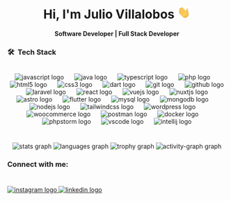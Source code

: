 <h1 align="center">Hi, I'm Julio Villalobos <img src="https://raw.githubusercontent.com/ABSphreak/ABSphreak/master/gifs/Hi.gif" width="30px"> </h1>
<p align="center"><strong>Software Developer | Full Stack Developer</strong></p>


### 🛠 &nbsp;Tech Stack
<br/>




<div align="center">
  <img src="https://cdn.simpleicons.org/javascript/F7DF1E" height="50" alt="javascript logo"  />
  <img width="16" />
  <img src="https://cdn.jsdelivr.net/gh/devicons/devicon/icons/java/java-original.svg" height="50" alt="java logo"  />
  <img width="16" />
  <img src="https://cdn.jsdelivr.net/gh/devicons/devicon/icons/typescript/typescript-original.svg" height="50" alt="typescript logo"  />
  <img width="16" />
  <img src="https://cdn.jsdelivr.net/gh/devicons/devicon/icons/php/php-original.svg" height="50" alt="php logo"  />
  <img width="16" />
  <img src="https://cdn.jsdelivr.net/gh/devicons/devicon/icons/html5/html5-original.svg" height="50" alt="html5 logo"  />
  <img width="16" />
  <img src="https://cdn.jsdelivr.net/gh/devicons/devicon/icons/css3/css3-original.svg" height="50" alt="css3 logo"  />
  <img width="16" />
  <img src="https://cdn.simpleicons.org/dart/0175C2" height="50" alt="dart logo"  />
  <img width="16" />
  <img src="https://cdn.simpleicons.org/git/F05032" height="50" alt="git logo"  />
  <img width="16" />
  <img src="https://cdn.simpleicons.org/github/181717" height="50" alt="github logo"  />
  <img width="16" />
  <img src="https://cdn.simpleicons.org/laravel/FF2D20" height="50" alt="laravel logo"  />
  <img width="16" />
  <img src="https://cdn.simpleicons.org/react/61DAFB" height="50" alt="react logo"  />
  <img width="16" />
  <img src="https://skillicons.dev/icons?i=vue" height="50" alt="vuejs logo"  />
  <img width="16" />
  <img src="https://cdn.simpleicons.org/nuxt/00DC82" height="50" alt="nuxtjs logo"  />
  <img width="16" />
  <img src="https://cdn.simpleicons.org/astro/FF5D01" height="50" alt="astro logo"  />
  <img width="16" />
  <img src="https://cdn.jsdelivr.net/gh/devicons/devicon/icons/flutter/flutter-original.svg" height="50" alt="flutter logo"  />
  <img width="16" />
  <img src="https://cdn.simpleicons.org/mysql/4479A1" height="50" alt="mysql logo"  />
  <img width="16" />
  <img src="https://cdn.simpleicons.org/mongodb/47A248" height="50" alt="mongodb logo"  />
  <img width="16" />
  <img src="https://cdn.simpleicons.org/nodedotjs/339933" height="50" alt="nodejs logo"  />
  <img width="16" />
  <img src="https://cdn.simpleicons.org/tailwindcss/06B6D4" height="50" alt="tailwindcss logo"  />
  <img width="16" />
  <img src="https://cdn.simpleicons.org/wordpress/21759B" height="50" alt="wordpress logo"  />
  <img width="16" />
  <img src="https://cdn.simpleicons.org/woocommerce/96588A" height="50" alt="woocommerce logo"  />
  <img width="16" />
  <img src="https://cdn.simpleicons.org/postman/FF6C37" height="50" alt="postman logo"  />
  <img width="16" />
  <img src="https://cdn.simpleicons.org/docker/2496ED" height="50" alt="docker logo"  />
  <img width="16" />
  <img src="https://cdn.jsdelivr.net/gh/devicons/devicon/icons/phpstorm/phpstorm-original.svg" height="50" alt="phpstorm logo"  />
  <img width="16" />
  <img src="https://cdn.jsdelivr.net/gh/devicons/devicon/icons/vscode/vscode-original.svg" height="50" alt="vscode logo"  />
  <img width="16" />
  <img src="https://cdn.jsdelivr.net/gh/devicons/devicon/icons/intellij/intellij-original.svg" height="50" alt="intellij logo"  />
</div>

###

<br clear="both">

<div align="center">
  <img src="https://github-readme-stats.vercel.app/api?username=JulioVillalobos03&hide_title=false&hide_rank=false&show_icons=true&include_all_commits=true&count_private=true&disable_animations=false&theme=vue-dark&locale=en&hide_border=false&order=1" height="150" alt="stats graph"  />
  <img src="https://github-readme-stats.vercel.app/api/top-langs?username=JulioVillalobos03&locale=en&hide_title=false&layout=compact&card_width=320&langs_count=5&theme=vue-dark&hide_border=false&order=2" height="150" alt="languages graph"  />
  <img src="https://github-profile-trophy.vercel.app?username=JulioVillalobos03&theme=discord&column=-1&row=1&margin-w=8&margin-h=8&no-bg=false&no-frame=false&order=4" height="150" alt="trophy graph"  />
  <img src="https://github-readme-activity-graph.vercel.app/graph?username=JulioVillalobos03&radius=16&theme=vue&area=true&order=5" height="300" alt="activity-graph graph"  />
</div>

###

<h3 align="left">Connect with me:</h3>

###

<br clear="both">

<div align="left">
  <a href="https://www.instagram.com/julio._.villalobos?igsh=Znc2aTVyZDd6Y2h0" target="_blank">
    <img src="https://img.shields.io/static/v1?message=Instagram&logo=instagram&label=&color=E4405F&logoColor=white&labelColor=&style=for-the-badge" height="40" alt="instagram logo"  />
  </a>
  <a href="https://www.linkedin.com/in/julio-alberto-ocampo-villalobos-335999268/" target="_blank">
    <img src="https://img.shields.io/static/v1?message=LinkedIn&logo=linkedin&label=&color=0077B5&logoColor=white&labelColor=&style=for-the-badge" height="40" alt="linkedin logo"  />
  </a>
</div>

###
